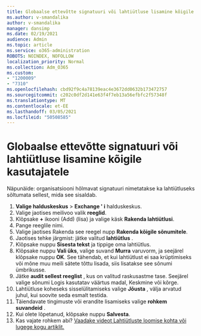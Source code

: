 ```yaml
---
title: Globaalse ettevõtte signatuuri või lahtiütluse lisamine kõigile kasutajatele
ms.author: v-smandalika
author: v-smandalika
manager: dansimp
ms.date: 02/19/2021
audience: Admin
ms.topic: article
ms.service: o365-administration
ROBOTS: NOINDEX, NOFOLLOW
localization_priority: Normal
ms.collection: Adm_O365
ms.custom:
- "1200009"
- "7310"
ms.openlocfilehash: cbd92f9c4a78139eac4e3672dd0632b173472757
ms.sourcegitcommit: c202c0df2d141e63f4f7eb13a56efbfc2f57348f
ms.translationtype: MT
ms.contentlocale: et-EE
ms.lasthandoff: 03/05/2021
ms.locfileid: "50508585"
---
```

# <a name="add-a-global-company-signature-or-disclaimer-for-all-users"></a>Globaalse ettevõtte signatuuri või lahtiütluse lisamine kõigile kasutajatele

Näpunäide: organisatsiooni hõlmavat signatuuri nimetatakse ka lahtiütluseks sõltumata sellest, mida see sisaldab.

1. **Valige halduskeskus**  >  **Exchange ' i** halduskeskus.
2. Valige jaotises meilivoo valik **reeglid**.
3. Klõpsake **+** ikooni (Add) (lisa) ja valige käsk **Rakenda lahtiütlusi**.
4. Pange reeglile nimi.
5. Valige jaotises Rakenda see reegel nupp **Rakenda kõigile sõnumitele**.
6. Jaotises tehke järgmist: jätke valitud **lahtiütlus** .
7. Klõpsake nuppu **Sisesta tekst** ja tippige oma lahtiütlus.
8. Klõpsake nuppu **Vali üks**, valige suvand **Murra** varuvorm, ja seejärel klõpsake nuppu **OK**. See tähendab, et kui lahtiütlust ei saa krüptimiseks või mõne muu meili sätete tõttu lisada, siis lisatakse see sõnumi ümbrikusse.
9. Jätke **audit sellest reeglist** , kus on valitud raskusastme tase. Seejärel valige sõnumi Logis kasutatav väärtus madal, Keskmine või kõrge.
10. Lahtiütluse koheseks sisselülitamiseks valige **Jõusta** , välja arvatud juhul, kui soovite seda esmalt testida.
11. Täiendavate tingimuste või erandite lisamiseks valige **rohkem suvandeid** .
12. Kui olete lõpetanud, klõpsake nuppu **Salvesta**.
13. Kas vajate rohkem abi? [Vaadake videot Lahtiütluste loomise kohta või lugege kogu artiklit.](https://support.office.com/article/2d75860f-c527-4352-a7f6-73eba54c0c72?wt.mc_id=Chat_GlobalSignature)